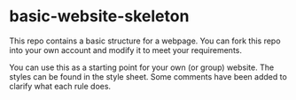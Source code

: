 # basic-website-skeleton

This repo contains a basic structure for a webpage. You can fork this repo into your own account and modify it to meet your requirements.

You can use this as a starting point for your own (or group) website. The styles can be found in the style sheet. Some comments have been added to clarify what each rule does.